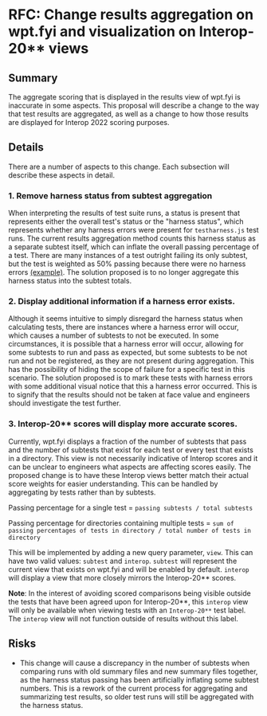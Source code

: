 # RFC: Change results aggregation on wpt.fyi and visualization on Interop-20** views

## Summary

The aggregate scoring that is displayed in the results view of wpt.fyi is
inaccurate in some aspects. This proposal will describe a change to the way
that test results are aggregated, as well as a change to how those results are
displayed for Interop 2022 scoring purposes.

## Details
There are a number of aspects to this change. Each subsection will describe
these aspects in detail.
### 1. Remove harness status from subtest aggregation

When interpreting the results of test suite runs, a status is present that
represents either the overall test's status or the "harness status", which
represents whether any harness errors were present for `testharness.js` test
runs. The current results aggregation method counts this harness status as a
separate subtest itself, which can inflate the overall passing percentage of
a test. There are many instances of a test outright failing its only subtest,
but the test is weighted as 50% passing because there were no harness errors
[(example)](https://wpt.fyi/results/audio-output/selectAudioOutput-sans-user-activation.https.html?run_id=5642791446118400&run_id=5668568732532736&run_id=5739999172493312&run_id=5735075831349248).
The solution proposed is to no longer aggregate this harness status into the
subtest totals.

### 2. Display additional information if a harness error exists.

Although it seems intuitive to simply disregard the harness status when
calculating tests, there are instances where a harness error will occur, which
causes a number of subtests to not be executed. In some circumstances, it is
possible that a harness error will occur, allowing for some subtests to run
and pass as expected, but some subtests to be not run and not be registered,
as they are not present during aggregation. This has the possibility of hiding
the scope of failure for a specific test in this scenario. The solution
proposed is to mark these tests with harness errors with some additional
visual notice that this a harness error occurred. This is to signify that
the results should not be taken at face value and engineers should investigate
the test further.

### 3. Interop-20** scores will display more accurate scores.

Currently, wpt.fyi displays a fraction of the number of subtests that pass and
the number of subtests that exist for each test or every test that exists in a
directory. This view is not necessarily indicative of Interop scores and it
can be unclear to engineers what aspects are affecting scores easily. The
proposed change is to have these Interop views better match their actual score
weights for easier understanding. This can be handled by aggregating by tests
rather than by subtests.

Passing percentage for a single test = `passing subtests / total subtests`

Passing percentage for directories containing multiple tests =
`sum of passing percentages of tests in directory / total number of tests in directory`

This will be implemented by adding a new query parameter, `view`. This can have
two valid values: `subtest` and `interop`. `subtest` will represent the current
view that exists on wpt.fyi and will be enabled by default. `interop` will
display a view that more closely mirrors the Interop-20** scores.

**Note**: In the interest of avoiding scored comparisons being visible outside
the tests that have been agreed upon for Interop-20**, this `interop` view will
only be available when viewing tests with an `Interop-20**` test label. The
`interop` view will not function outside of results without this label.

## Risks
* This change will cause a discrepancy in the number of subtests when comparing
runs with old summary files and new summary files together, as the harness
status passing has been artificially inflating some subtest numbers. This is a
rework of the current process for aggregating and summarizing test results,
so older test runs will still be aggregated with the harness status.
